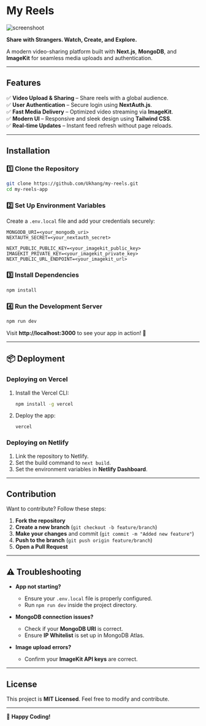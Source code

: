 # My Reels

![screenshoot](https://github.com/user-attachments/assets/c8c61486-f4e3-42ab-b1cc-1eb44f9d48cf)

**Share with Strangers. Watch, Create, and Explore.**  

A modern video-sharing platform built with **Next.js**, **MongoDB**, and **ImageKit** for seamless media uploads and authentication.  

---

## Features  

✅ **Video Upload & Sharing** – Share reels with a global audience.  
✅ **User Authentication** – Secure login using **NextAuth.js**.  
✅ **Fast Media Delivery** – Optimized video streaming via **ImageKit**.  
✅ **Modern UI** – Responsive and sleek design using **Tailwind CSS**.  
✅ **Real-time Updates** – Instant feed refresh without page reloads.  

---

## Installation  

### 1️⃣ Clone the Repository  
```bash
git clone https://github.com/Ukhang/my-reels.git
cd my-reels-app
```

### 2️⃣ Set Up Environment Variables  

Create a `.env.local` file and add your credentials securely:  

```env
MONGODB_URI=<your_mongodb_uri>
NEXTAUTH_SECRET=<your_nextauth_secret>

NEXT_PUBLIC_PUBLIC_KEY=<your_imagekit_public_key>
IMAGEKIT_PRIVATE_KEY=<your_imagekit_private_key>
NEXT_PUBLIC_URL_ENDPOINT=<your_imagekit_url>
```

### 3️⃣ Install Dependencies  
```bash
npm install
```

### 4️⃣ Run the Development Server  
```bash
npm run dev
```

Visit **http://localhost:3000** to see your app in action! 🚀  

---

## 📦 Deployment  

### Deploying on **Vercel**  
1. Install the Vercel CLI:  
   ```bash
   npm install -g vercel
   ```  
2. Deploy the app:  
   ```bash
   vercel
   ```  

### Deploying on **Netlify**  
1. Link the repository to Netlify.  
2. Set the build command to `next build`.  
3. Set the environment variables in **Netlify Dashboard**.  

---

## Contribution  

Want to contribute? Follow these steps:  

1. **Fork the repository**  
2. **Create a new branch** (`git checkout -b feature/branch`)  
3. **Make your changes** and commit (`git commit -m "Added new feature"`)  
4. **Push to the branch** (`git push origin feature/branch`)  
5. **Open a Pull Request**  

---

## ⚠️ Troubleshooting  

- **App not starting?**  
  - Ensure your `.env.local` file is properly configured.  
  - Run `npm run dev` inside the project directory.  

- **MongoDB connection issues?**  
  - Check if your **MongoDB URI** is correct.  
  - Ensure **IP Whitelist** is set up in MongoDB Atlas.  

- **Image upload errors?**  
  - Confirm your **ImageKit API keys** are correct.  

---

## License  

This project is **MIT Licensed**. Feel free to modify and contribute.  

---

🚀 **Happy Coding!**  
